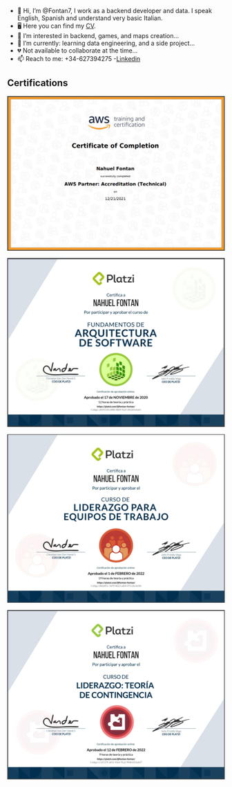 - 👋 Hi, I’m @Fontan7, I work as a backend developer and data. I speak English, Spanish and understand very basic Italian.
- 🖥️ Here you can find my [CV](assets/CvPRO.pdf).
- 👀 I’m interested in backend, games, and maps creation...
- 🌱 I’m currently: learning data engineering, and a side project...
- 💔 Not available to collaborate at the time...
- 📫 Reach to me: +34-627394275 -[Linkedin](https://www.linkedin.com/in/nahuel-fontan-02839715a/)

<!---
Fontan7/Fontan7 is a ✨ special ✨ repository because its `README.md` (this file) appears on your GitHub profile.
You can click the Preview link to take a look at your changes.
--->

## Certifications
![aws](assets/image-1.png)

![software-arch](assets/image-3.png)

![team-leadership](assets/image.png)

![leadership-contingency](assets/image-2.png)
